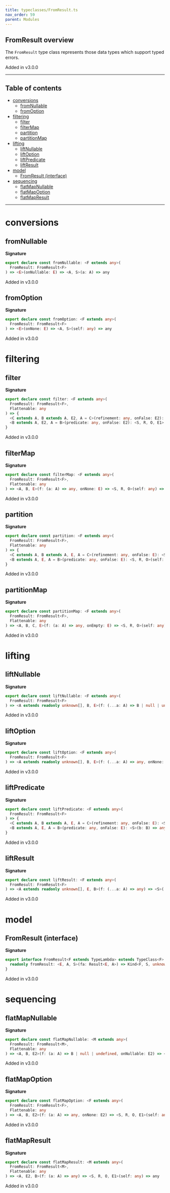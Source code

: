 ```yaml
---
title: typeclasses/FromResult.ts
nav_order: 59
parent: Modules
---
```


## FromResult overview

The `FromResult` type class represents those data types which support typed errors.

Added in v3.0.0

---

<h2 class="text-delta">Table of contents</h2>

- [conversions](#conversions)
  - [fromNullable](#fromnullable)
  - [fromOption](#fromoption)
- [filtering](#filtering)
  - [filter](#filter)
  - [filterMap](#filtermap)
  - [partition](#partition)
  - [partitionMap](#partitionmap)
- [lifting](#lifting)
  - [liftNullable](#liftnullable)
  - [liftOption](#liftoption)
  - [liftPredicate](#liftpredicate)
  - [liftResult](#liftresult)
- [model](#model)
  - [FromResult (interface)](#fromresult-interface)
- [sequencing](#sequencing)
  - [flatMapNullable](#flatmapnullable)
  - [flatMapOption](#flatmapoption)
  - [flatMapResult](#flatmapresult)

---

# conversions

## fromNullable

**Signature**

```ts
export declare const fromNullable: <F extends any>(
  FromResult: FromResult<F>
) => <E>(onNullable: E) => <A, S>(a: A) => any
```

Added in v3.0.0

## fromOption

**Signature**

```ts
export declare const fromOption: <F extends any>(
  FromResult: FromResult<F>
) => <E>(onNone: E) => <A, S>(self: any) => any
```

Added in v3.0.0

# filtering

## filter

**Signature**

```ts
export declare const filter: <F extends any>(
  FromResult: FromResult<F>,
  Flattenable: any
) => {
  <C extends A, B extends A, E2, A = C>(refinement: any, onFalse: E2): <S, R, O, E1>(self: any) => any
  <B extends A, E2, A = B>(predicate: any, onFalse: E2): <S, R, O, E1>(self: any) => any
}
```

Added in v3.0.0

## filterMap

**Signature**

```ts
export declare const filterMap: <F extends any>(
  FromResult: FromResult<F>,
  Flattenable: any
) => <A, B, E>(f: (a: A) => any, onNone: E) => <S, R, O>(self: any) => any
```

Added in v3.0.0

## partition

**Signature**

```ts
export declare const partition: <F extends any>(
  FromResult: FromResult<F>,
  Flattenable: any
) => {
  <C extends A, B extends A, E, A = C>(refinement: any, onFalse: E): <S, R, O>(self: any) => readonly [any, any]
  <B extends A, E, A = B>(predicate: any, onFalse: E): <S, R, O>(self: any) => readonly [any, any]
}
```

Added in v3.0.0

## partitionMap

**Signature**

```ts
export declare const partitionMap: <F extends any>(
  FromResult: FromResult<F>,
  Flattenable: any
) => <A, B, C, E>(f: (a: A) => any, onEmpty: E) => <S, R, O>(self: any) => readonly [any, any]
```

Added in v3.0.0

# lifting

## liftNullable

**Signature**

```ts
export declare const liftNullable: <F extends any>(
  FromResult: FromResult<F>
) => <A extends readonly unknown[], B, E>(f: (...a: A) => B | null | undefined, onNullable: E) => <S>(...a: A) => any
```

Added in v3.0.0

## liftOption

**Signature**

```ts
export declare const liftOption: <F extends any>(
  FromResult: FromResult<F>
) => <A extends readonly unknown[], B, E>(f: (...a: A) => any, onNone: E) => <S>(...a: A) => any
```

Added in v3.0.0

## liftPredicate

**Signature**

```ts
export declare const liftPredicate: <F extends any>(
  FromResult: FromResult<F>
) => {
  <C extends A, B extends A, E, A = C>(refinement: any, onFalse: E): <S>(c: C) => any
  <B extends A, E, A = B>(predicate: any, onFalse: E): <S>(b: B) => any
}
```

Added in v3.0.0

## liftResult

**Signature**

```ts
export declare const liftResult: <F extends any>(
  FromResult: FromResult<F>
) => <A extends readonly unknown[], E, B>(f: (...a: A) => any) => <S>(...a: A) => any
```

Added in v3.0.0

# model

## FromResult (interface)

**Signature**

```ts
export interface FromResult<F extends TypeLambda> extends TypeClass<F> {
  readonly fromResult: <E, A, S>(fa: Result<E, A>) => Kind<F, S, unknown, never, E, A>
}
```

Added in v3.0.0

# sequencing

## flatMapNullable

**Signature**

```ts
export declare const flatMapNullable: <M extends any>(
  FromResult: FromResult<M>,
  Flattenable: any
) => <A, B, E2>(f: (a: A) => B | null | undefined, onNullable: E2) => <S, R, O, E1>(self: any) => any
```

Added in v3.0.0

## flatMapOption

**Signature**

```ts
export declare const flatMapOption: <F extends any>(
  FromResult: FromResult<F>,
  Flattenable: any
) => <A, B, E2>(f: (a: A) => any, onNone: E2) => <S, R, O, E1>(self: any) => any
```

Added in v3.0.0

## flatMapResult

**Signature**

```ts
export declare const flatMapResult: <M extends any>(
  FromResult: FromResult<M>,
  Flattenable: any
) => <A, E2, B>(f: (a: A) => any) => <S, R, O, E1>(self: any) => any
```

Added in v3.0.0
